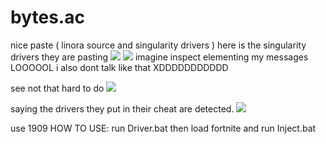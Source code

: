 # bytes.ac
nice paste ( linora source and singularity drivers )
here is the singularity drivers they are pasting
<img src="https://cdn.discordapp.com/attachments/616938324057391114/873194322948919346/unknown.png"/>
<img src="https://cdn.discordapp.com/attachments/873318535567405136/873644891912163398/unknown.png"/>
imagine inspect elementing my messages LOOOOOL
i also dont talk like that XDDDDDDDDDDD

see not that hard to do
<img src="https://cdn.discordapp.com/attachments/873318535567405136/873645430741827624/unknown.png"/>


saying the drivers they put in their cheat are detected.
<img src="https://cdn.discordapp.com/attachments/872764797651914754/873645948130193428/unknown.png"/>

use 1909
HOW TO USE: run Driver.bat then load fortnite and run Inject.bat
